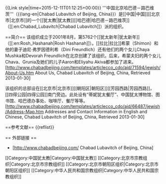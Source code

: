 {{Link style|time=2015-12-11T01:12:25+00:00}}
'''中国北京哈巴德－路巴维茨'''（{{lang-en|Chabad Lubavitch of Beijing, China}}）是[[中国|中国]][[北京市|北京市]]的一个[[犹太教|犹太教]][[哈巴德|哈巴德－路巴维茨]]（[[:en:Chabad_Lubavitch|Chabad Lubavitch]]）派的组织。

==简介==
该组织成立于2001年8月，第5762个[[犹太新年|犹太新年]]（[[:en:Rosh_Hashanah|Rosh Hashanah]]）。[[拉比|拉比]]希蒙（Shimon）和他的妻子迪尼·弗罗因德利希（Dini Freundlich）还有他们的两个女儿Chaya Mushka和Devorah Freundlich在北京创建了该组织。后来，希蒙夫妇的两个女儿Chava、Grunia及她们的儿子Aaron和Eliyahu Akiva都参加了进来。<ref>[http://www.chabadbeijing.com/templates/articlecco_cdo/aid/71594/jewish/About-Us.htm About Us, Chabad Lubavitch of Beijing, China, Retrieved 2013-01-30]</ref>

该组织的总部设在[[北京市|北京市]][[朝阳区|朝阳区]][[芳园西路|芳园西路]]，[[四得公园|四得公园]]南门旁边。此处设有“蒂妮犹太餐厅”、中国犹太博物馆、图书馆、哈巴德办事处、咖啡厅、餐厅等等。<ref>[http://www.chabadbeijing.com/templates/articlecco_cdo/aid/66487/jewish/Address-Map.htm Addresses and Contact Information in English and Chinese, Chabad Lubavitch of Beijing, China, Retrieved 2013-01-30]</ref>

==参考文献==
{{reflist}}

== 外部链接 ==
* [http://www.chabadbeijing.com/ Chabad Lubavitch of Beijing, China]

[[Category:中国犹太教|Category:中国犹太教]]
[[Category:北京市宗教组织|Category:北京市宗教组织]]
[[Category:北京市朝阳区组织|Category:北京市朝阳区组织]]
[[Category:中华人民共和国宗教组织|Category:中华人民共和国宗教组织]]